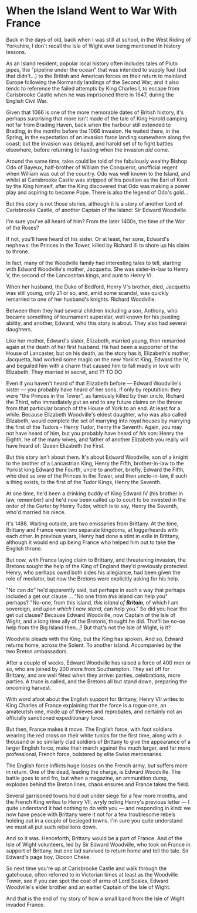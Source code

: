 # When the Island Went to War With France

Back in the days of old, back when I was still at school, in the West Riding of Yorkshire, I don't recall the Isle of Wight ever being mentioned in history lessons.

As an Island resident, popular local history often includes tales of Pluto pipes, the "pipeline under the ocean" that was intended to supply fuel (but that didn't...) to the British and American forces on their return to mainland Europe following the Normandy landings of the Second War; and it also tends to reference the failed attempts by King Charles I, to escape from Carisbrooke Castle when he was imprisoned there in 1647, during the English Civil War.

Given that 1066 is one of the more memorable dates of British history, it's perhaps surprising that more isn't made of the tale of King Harold camping not far from Brading Haven, back when the harbour still extended to Brading, in the months before the 1066 invasion. He waited there, in the Spring, in the expectation of an invasion force landing somewhere along the coast; but the invasion was delayed, and harold set of to fight battles elsewhere, before returning to hasting when the invasion *did* come.

Around the same time, tales could be told of the fabulously wealthy Bishop Odo of Bayeux, half-brother of William the Conqueror, unofficial regent when William was out of the country. Odo was well known to the Island, and whilst at Carisbrooke Castle was stripped of his position as the Earl of Kent by the King himself, after the King discovered that Odo was making a power play and aspiring to become Pope. There is also the legend of Odo's gold...

But this story is not those stories, although it is a story of another Lord of Carisbrooke Castle, of another Captain of the Island: Sir Edward Woodville.

I'm sure you've all heard of him? From the later 1400s, the time of the War of the Roses?

If not, you'll have heard of his sister. Or at least, her sons, Edward's nephews: the Princes in the Tower, killed by Richard III to shore up his claim to throne.

In fact, many of the Woodville family had interesting tales to tell, starting with Edward Woodville's mother, Jacquetta. She was sister-in-law to Henry V, the second of the Lancastrian kings, and aunt to Henry VI.

When her husband, the Duke of Bedford, Henry V's brother, died, Jacquetta was still young, only 21 or so, and, amid some scandal, was quickly remarried to one of her husband's knights: Richard Woodville.

Between them they had several children including a son, Anthony, who became something of tournament superstar, well known for his jousting ability, and another, Edward, who this story is about. They also had several daughters.

Like her mother, Edward's sister, Elizabeth, married young, then remarried again at the death of her first husband. He had been a supporter of the House of Lancaster, but on his death, as the story has it, Elizabeth's mother, Jacquetta, had worked some magic on the new Yorkist King, Edward the IV, and beguiled him with a charm that caused him to fall madly in love with Elizabeth. They married in secret, and ?? TO DO

Even if you haven't heard of that Elizabeth before — Edward Woodville's sister —  you probably have heard of her sons, if only by reputation: they were "the Princes in the Tower", as famously killed by their uncle, Richard the Third, who immediately put an end to any future claims on the throne from that particular branch of the House of York to an end. At least for a while. Because Elizabeth Woodville's eldest daughter, who was also called Elizabeth, would complete the set of marrying into royal houses by marrying the first of the Tudors - Henry Tudor, Henry the Seventh. Again, you may not have heard of him, but you probably have heard of *his* son: Henry the Eighth, he of the many wives, and father of another Elizabeth you really will have heard of: Queen Elizabeth the First.

But this story isn't about them. It's about Edward Woodville, son of a knight to the brother of a Lancastrian King, Henry the Fifth, brother-in-law to the Yorkist king Edward the Fourth,  uncle to another, briefly, Edward the Fifth, who died as one of the Princes in the Tower, and then uncle-in-law, if such a thing exists, to the first of the Tudor Kings, Henry the Seventh.

At one time, he'd been a drinking buddy of King Edward IV (his brother in law, remember) and he'd now been called up to court to be invested in the order of the Garter by Henry Tudor, which is to say, Henry the Seventh, who'd married his niece.

It's 1488. Waiting outside, are two emissaries from Brittany. At the time, Brittany and France were two separate kingdoms, at loggerheards with each other. In previous years, Henry had done a stint in exile in Brittany, although it would end up being France who helped him out to take the English throne.

But now, with France laying claim to Brittany, and threatening invasion, the Bretons sought the help of the King of England they'd previously protected. Henry, who perhaps owed both sides his allegiance, had been given the role of mediator, but now the Bretons were explicitly asking for his help.

"No can do" he'd apparently said, but perhaps in such a way that perhaps included a get out clause ... "No one from *this* island can help you" perhaps? "No-one, from this island, *this island of __Britain__*, of which I am sovereign, and *upon which I now stand*, can help you." So did you hear the get out clause? Because Edward Woodville, now Captain of the Isle of Wight, and a long time ally of the Bretons, thought he did. That'll be no-oe help from the Big Island then...? But that's not the Isle of Wight, is it?

Woodville pleads with the King, but the King has spoken. And so, Edward returns home, across the Solent. To another island. Accompanied by the two Breton ambassadors.

After a couple of weeks, Edward Woodville has raised a force of 400 men or so, who are joined by 200 more from Southampton. They set off for Brittany, and are well fêted when they arrive: parties, celebrations, more parties. A truce is called, and the Bretons all but stand down, preparing the oncoming harvest.

With word afoot about the English support for Brittany, Henry VII writes to King Charles of France explaining that the force is a rogue one, an amateurish one, made up of thieves and reprobates, and certainly not an officially sanctioned expeditionary force.

But then, France makes it move. The English force, with foot soldiers wearing the red cross on their white tunics for the first time, along with a thousand or so similarly clad soldiers of Brittany to give the appearance of a larger English force, make their march against the much larger, and far more professional, French force, bolstered by elite Swiss mercenaries.

The English force inflicts huge losses on the French army, but suffers more in return. One of the dead, leading the charge, is Edward Woodville. The battle goes to and fro, but when a magazine, an ammunition dump, explodes behind the Breton lines, chaos ensures and France takes the field.

Several garrisoned towns hold out under siege for a few more months, and the French King writes to Henry VII, wryly noting Henry's previous letter — I quite understand it had nothing to do with you — and responding in kind: we now have peace with Brittany were it not for a few troublesome rebels holding out in a couple of besieged towns. I'm sure you quite understand we must all put such rebellions down.

And so it was. Henceforth, Brittany would be a part of France. And of the Isle of Wight volunteers, led by Sir Edward Woodville, who took on France in support of Brittany, but one lad survived to return home and tell the tale. Sir Edward's page boy, Diccon Cheke.

So next time you're up at Carisbrooke Castle and walk through the gatehouse, often referred to in Victorian times at least as the Woodville Tower, see if you can spot the coat of arms of Lord Scales, Edward Woodville's elder brother and an earlier Captain of the Isle of Wight.

And that is the end of my story of how a small band from the Isle of Wight invaded France.

